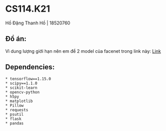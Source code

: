 # CS114.K21
Hồ Đặng Thanh Hồ | 18520760

## Đồ án:
Vì dung lượng giới hạn nên em để 2 model của facenet trong link này: [Link](https://drive.google.com/drive/u/0/folders/1VoN6RO8uoqhKeseI30OuNgqVAmV4zhYs)

## Dependencies:
```
* tensorflow==1.15.0
* scipy==1.1.0
* scikit-learn
* opencv-python
* h5py
* matplotlib
* Pillow
* requests
* psutil
* flask
* pandas
```
